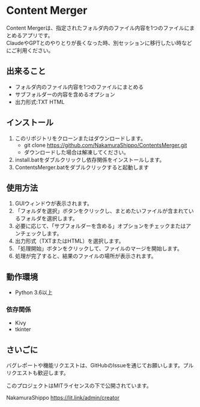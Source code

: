 # Content Merger

Content Mergerは、指定されたフォルダ内のファイル内容を1つのファイルにまとめるアプリです。  
ClaudeやGPTとのやりとりが長くなった時、別セッションに移行したい時などにご利用ください。

## 出来ること

- フォルダ内のファイル内容を1つのファイルにまとめる
- サブフォルダーの内容を含めるオプション
- 出力形式:TXT HTML

## インストール

1. このリポジトリをクローンまたはダウンロードします。
   - git clone https://github.com/NakamuraShippo/ContentsMerger.git
   - ダウンロードした場合は解凍してください。
2. install.batをダブルクリックし依存関係をインストールします。
3. ContentsMerger.batをダブルクリックすると起動します

## 使用方法

1. GUIウィンドウが表示されます。
2. 「フォルダを選択」ボタンをクリックし、まとめたいファイルが含まれているフォルダを選択します。
3. 必要に応じて、「サブフォルダーを含める」オプションをチェックまたはアンチェックします。
4. 出力形式（TXTまたはHTML）を選択します。
5. 「処理開始」ボタンをクリックして、ファイルのマージを開始します。
6. 処理が完了すると、結果のファイルの場所が表示されます。

## 動作環境

- Python 3.6以上

### 依存関係

- Kivy
- tkinter

## さいごに

バグレポートや機能リクエストは、GitHubのIssueを通じてお願いします。プルリクエストも歓迎します。

このプロジェクトはMITライセンスの下で公開されています。

NakamuraShippo https://lit.link/admin/creator

